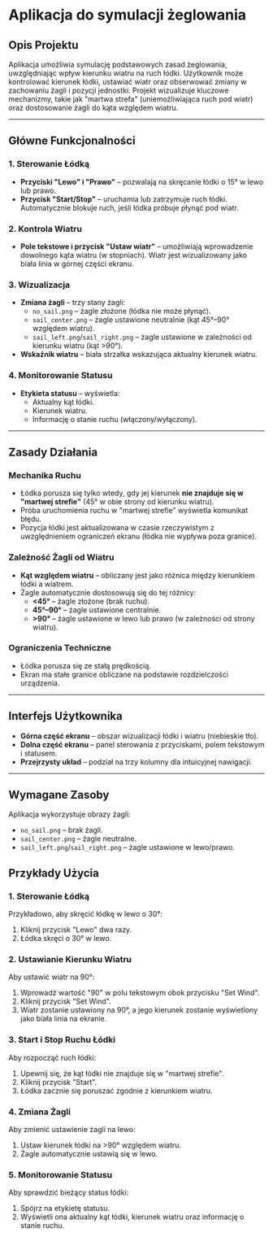 # Aplikacja do symulacji żeglowania

## Opis Projektu
Aplikacja umożliwia symulację podstawowych zasad żeglowania, uwzględniając wpływ kierunku wiatru na ruch łódki. Użytkownik może kontrolować kierunek łódki, ustawiać wiatr oraz obserwować zmiany w zachowaniu żagli i pozycji jednostki. Projekt wizualizuje kluczowe mechanizmy, takie jak "martwa strefa" (uniemożliwiająca ruch pod wiatr) oraz dostosowanie żagli do kąta względem wiatru.

---

## Główne Funkcjonalności
### 1. **Sterowanie Łódką**
- **Przyciski "Lewo" i "Prawo"** – pozwalają na skręcanie łódki o 15° w lewo lub prawo.
- **Przycisk "Start/Stop"** – uruchamia lub zatrzymuje ruch łódki. Automatycznie blokuje ruch, jeśli łódka próbuje płynąć pod wiatr.

### 2. **Kontrola Wiatru**
- **Pole tekstowe i przycisk "Ustaw wiatr"** – umożliwiają wprowadzenie dowolnego kąta wiatru (w stopniach). Wiatr jest wizualizowany jako biała linia w górnej części ekranu.

### 3. **Wizualizacja**
- **Zmiana żagli** – trzy stany żagli:
  - `no_sail.png` – żagle złożone (łódka nie może płynąć).
  - `sail_center.png` – żagle ustawione neutralnie (kąt 45°–90° względem wiatru).
  - `sail_left.png`/`sail_right.png` – żagle ustawione w zależności od kierunku wiatru (kąt >90°).
- **Wskaźnik wiatru** – biała strzałka wskazująca aktualny kierunek wiatru.

### 4. **Monitorowanie Statusu**
- **Etykieta statusu** – wyświetla:
  - Aktualny kąt łódki.
  - Kierunek wiatru.
  - Informację o stanie ruchu (włączony/wyłączony).

---

## Zasady Działania
### Mechanika Ruchu
- Łódka porusza się tylko wtedy, gdy jej kierunek **nie znajduje się w "martwej strefie"** (45° w obie strony od kierunku wiatru).
- Próba uruchomienia ruchu w "martwej strefie" wyświetla komunikat błędu.
- Pozycja łódki jest aktualizowana w czasie rzeczywistym z uwzględnieniem ograniczeń ekranu (łódka nie wypływa poza granice).

### Zależność Żagli od Wiatru
- **Kąt względem wiatru** – obliczany jest jako różnica między kierunkiem łódki a wiatrem.
- Żagle automatycznie dostosowują się do tej różnicy:
  - **<45°** – żagle złożone (brak ruchu).
  - **45°–90°** – żagle ustawione centralnie.
  - **>90°** – żagle ustawione w lewo lub prawo (w zależności od strony wiatru).

### Ograniczenia Techniczne
- Łódka porusza się ze stałą prędkością.
- Ekran ma stałe granice obliczane na podstawie rozdzielczości urządzenia.

---

## Interfejs Użytkownika
- **Górna część ekranu** – obszar wizualizacji łódki i wiatru (niebieskie tło).
- **Dolna część ekranu** – panel sterowania z przyciskami, polem tekstowym i statusem.
- **Przejrzysty układ** – podział na trzy kolumny dla intuicyjnej nawigacji.

---

## Wymagane Zasoby
Aplikacja wykorzystuje obrazy żagli:
- `no_sail.png` – brak żagli.
- `sail_center.png` – żagle neutralne.
- `sail_left.png`/`sail_right.png` – żagle ustawione w lewo/prawo.

## Przykłady Użycia

### 1. Sterowanie Łódką
Przykładowo, aby skręcić łódkę w lewo o 30°:
1. Kliknij przycisk "Lewo" dwa razy.
2. Łódka skręci o 30° w lewo.

### 2. Ustawianie Kierunku Wiatru
Aby ustawić wiatr na 90°:
1. Wprowadź wartość "90" w polu tekstowym obok przycisku "Set Wind".
2. Kliknij przycisk "Set Wind".
3. Wiatr zostanie ustawiony na 90°, a jego kierunek zostanie wyświetlony jako biała linia na ekranie.

### 3. Start i Stop Ruchu Łódki
Aby rozpocząć ruch łódki:
1. Upewnij się, że kąt łódki nie znajduje się w "martwej strefie".
2. Kliknij przycisk "Start".
3. Łódka zacznie się poruszać zgodnie z kierunkiem wiatru.

### 4. Zmiana Żagli
Aby zmienić ustawienie żagli na lewo:
1. Ustaw kierunek łódki na >90° względem wiatru.
2. Żagle automatycznie ustawią się w lewo.

### 5. Monitorowanie Statusu
Aby sprawdzić bieżący status łódki:
1. Spójrz na etykietę statusu.
2. Wyświetli ona aktualny kąt łódki, kierunek wiatru oraz informację o stanie ruchu.
